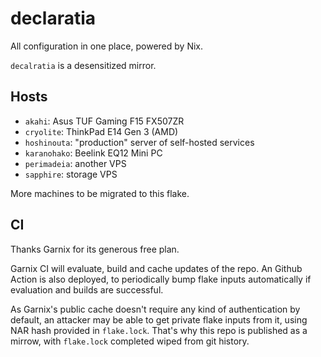 # declaratia

All configuration in one place, powered by Nix.

`decalratia` is a desensitized mirror.

## Hosts

- `akahi`: Asus TUF Gaming F15 FX507ZR
- `cryolite`: ThinkPad E14 Gen 3 (AMD)
- `hoshinouta`: "production" server of self-hosted services
- `karanohako`: Beelink EQ12 Mini PC
- `perimadeia`: another VPS
- `sapphire`: storage VPS

More machines to be migrated to this flake.

## CI

Thanks Garnix for its generous free plan.

Garnix CI will evaluate, build and cache updates of the repo. An Github Action is also deployed, to periodically bump flake inputs automatically if evaluation and builds are successful.

As Garnix's public cache doesn't require any kind of authentication by default, an attacker may be able to get private flake inputs from it, using NAR hash provided in `flake.lock`. That's why this repo is published as a mirrow, with `flake.lock` completed wiped from git history.
